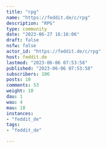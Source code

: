 ```yaml
---
title: "rpg" 
name: "https://feddit.de/c/rpg"
description: "RPG"
type: community
date: "2023-06-27 16:16:06"
draft: false
nsfw: false
actor_id: "https://feddit.de/c/rpg"
host: feddit.de
lastmod: "2023-06-06 07:53:58"
published: "2023-06-06 07:53:58"
subscribers: 106
posts: 10
comments: 53
weight: 10
dau: 1
wau: 4
mau: 18
instances:
- "feddit_de"
tags: 
- "feddit_de"

---
```

